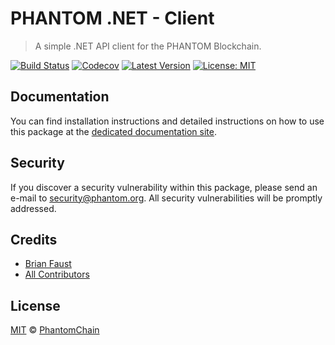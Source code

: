 # PHANTOM .NET - Client

> A simple .NET API client for the PHANTOM Blockchain.

[![Build Status](https://badgen.now.sh/travis/PhantomChain/dotnet-client)](https://travis-ci.org/PhantomChain/dotnet-client)
[![Codecov](https://badgen.now.sh/codecov/c/github/phantomchain/dotnet-client)](https://codecov.io/gh/phantomchain/dotnet-client)
[![Latest Version](https://badgen.now.sh/github/release/PhantomChain/dotnet-client)](https://github.com/PhantomChain/dotnet-client/releases)
[![License: MIT](https://badgen.now.sh/badge/license/MIT/green)](https://opensource.org/licenses/MIT)

## Documentation

You can find installation instructions and detailed instructions on how to use this package at the [dedicated documentation site](https://docs.phantom.org/sdk/clients/dotnet.html).

## Security

If you discover a security vulnerability within this package, please send an e-mail to security@phantom.org. All security vulnerabilities will be promptly addressed.

## Credits

- [Brian Faust](https://github.com/faustbrian)
- [All Contributors](../../../../contributors)

## License

[MIT](LICENSE) © [PhantomChain](https://phantom.org)
